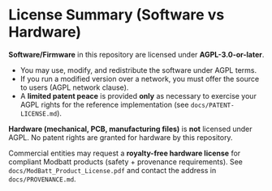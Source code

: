 # License Summary (Software vs Hardware)

**Software/Firmware** in this repository are licensed under **AGPL-3.0-or-later**.

- You may use, modify, and redistribute the software under AGPL terms.
- If you run a modified version over a network, you must offer the source to users (AGPL network clause).
- A **limited patent peace** is provided **only** as necessary to exercise your AGPL rights for the reference implementation (see `docs/PATENT-LICENSE.md`).

**Hardware (mechanical, PCB, manufacturing files)** is **not** licensed under AGPL. No patent rights are granted for hardware by this repository.

Commercial entities may request a **royalty-free hardware license** for compliant Modbatt products (safety + provenance requirements). See `docs/ModBatt_Product_License.pdf` and contact the address in `docs/PROVENANCE.md`.
